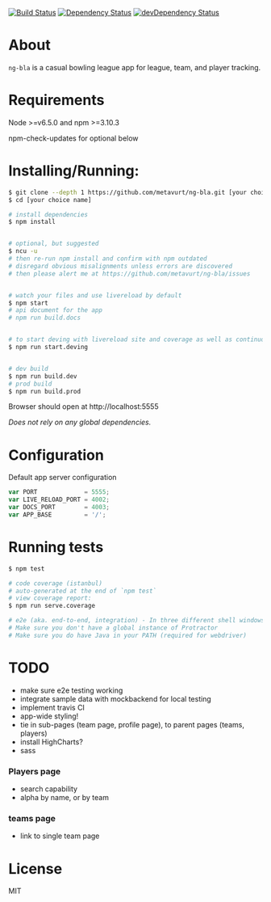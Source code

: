 [![Build Status](https://api.travis-ci.org/metavurt/ng-bla.svg?branch=master)](https://travis-ci.org/metavurt/ng-bla)
[![Dependency Status](https://david-dm.org/metavurt/ng-bla.svg)](https://david-dm.org/metavurt/ng-bla)
[![devDependency Status](https://david-dm.org/metavurt/ng-bla/dev-status.svg)](https://david-dm.org/metavurt/ng-bla?type=dev&view=list)

# About

`ng-bla` is a casual bowling league app for league, team, and player tracking.

# Requirements

Node >=v6.5.0 and npm >=3.10.3

npm-check-updates for optional below

# Installing/Running: 

```bash
$ git clone --depth 1 https://github.com/metavurt/ng-bla.git [your choice name]
$ cd [your choice name]

# install dependencies
$ npm install


# optional, but suggested
$ ncu -u
# then re-run npm install and confirm with npm outdated
# disregard obvious misalignments unless errors are discovered
# then please alert me at https://github.com/metavurt/ng-bla/issues


# watch your files and use livereload by default
$ npm start
# api document for the app
# npm run build.docs


# to start deving with livereload site and coverage as well as continuous testing
$ npm run start.deving


# dev build
$ npm run build.dev
# prod build
$ npm run build.prod
```

Browser should open at http://localhost:5555


_Does not rely on any global dependencies._


# Configuration

Default app server configuration

```js
var PORT             = 5555;
var LIVE_RELOAD_PORT = 4002;
var DOCS_PORT        = 4003;
var APP_BASE         = '/';
```

# Running tests

```bash
$ npm test

# code coverage (istanbul)
# auto-generated at the end of `npm test`
# view coverage report:
$ npm run serve.coverage

# e2e (aka. end-to-end, integration) - In three different shell windows
# Make sure you don't have a global instance of Protractor
# Make sure you do have Java in your PATH (required for webdriver)
```

# TODO
- make sure e2e testing working
- integrate sample data with mockbackend for local testing
- implement travis CI
- app-wide styling!
- tie in sub-pages (team page, profile page), to parent pages (teams, players)
- install HighCharts?
- sass

### Players page
- search capability
- alpha by name, or by team

### teams page
- link to single team page



# License

MIT